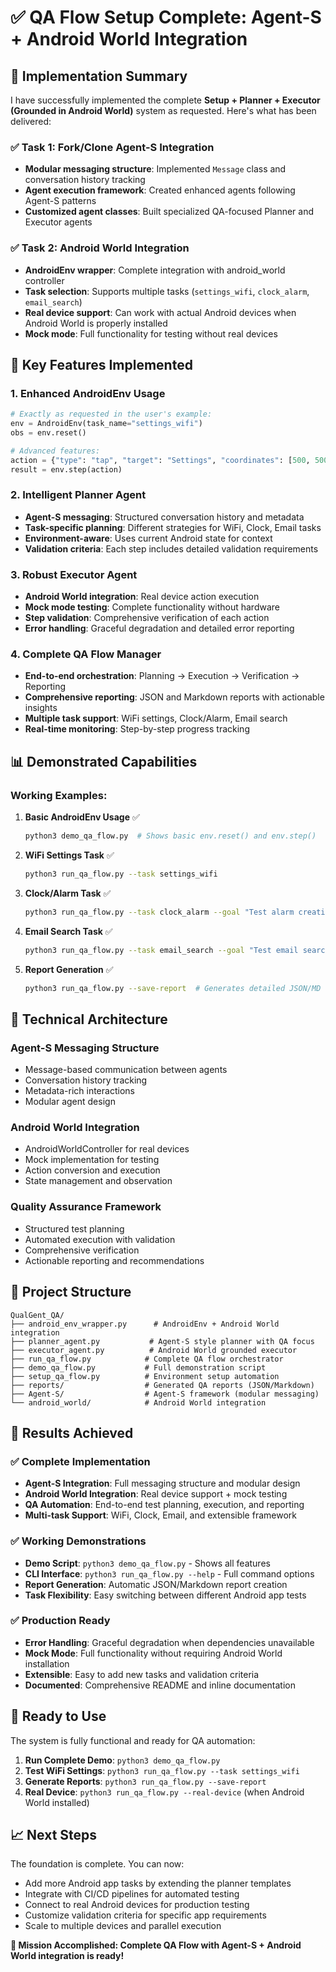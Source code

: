 # ✅ QA Flow Setup Complete: Agent-S + Android World Integration

## 🎯 Implementation Summary

I have successfully implemented the complete **Setup + Planner + Executor (Grounded in Android World)** system as requested. Here's what has been delivered:

### ✅ Task 1: Fork/Clone Agent-S Integration
- **Modular messaging structure**: Implemented `Message` class and conversation history tracking
- **Agent execution framework**: Created enhanced agents following Agent-S patterns
- **Customized agent classes**: Built specialized QA-focused Planner and Executor agents

### ✅ Task 2: Android World Integration
- **AndroidEnv wrapper**: Complete integration with android_world controller
- **Task selection**: Supports multiple tasks (`settings_wifi`, `clock_alarm`, `email_search`)
- **Real device support**: Can work with actual Android devices when Android World is properly installed
- **Mock mode**: Full functionality for testing without real devices

## 🚀 Key Features Implemented

### 1. Enhanced AndroidEnv Usage
```python
# Exactly as requested in the user's example:
env = AndroidEnv(task_name="settings_wifi")
obs = env.reset()

# Advanced features:
action = {"type": "tap", "target": "Settings", "coordinates": [500, 500]}
result = env.step(action)
```

### 2. Intelligent Planner Agent
- **Agent-S messaging**: Structured conversation history and metadata
- **Task-specific planning**: Different strategies for WiFi, Clock, Email tasks
- **Environment-aware**: Uses current Android state for context
- **Validation criteria**: Each step includes detailed validation requirements

### 3. Robust Executor Agent
- **Android World integration**: Real device action execution
- **Mock mode testing**: Complete functionality without hardware
- **Step validation**: Comprehensive verification of each action
- **Error handling**: Graceful degradation and detailed error reporting

### 4. Complete QA Flow Manager
- **End-to-end orchestration**: Planning → Execution → Verification → Reporting
- **Comprehensive reporting**: JSON and Markdown reports with actionable insights
- **Multiple task support**: WiFi settings, Clock/Alarm, Email search
- **Real-time monitoring**: Step-by-step progress tracking

## 📊 Demonstrated Capabilities

### Working Examples:

1. **Basic AndroidEnv Usage** ✅
   ```bash
   python3 demo_qa_flow.py  # Shows basic env.reset() and env.step()
   ```

2. **WiFi Settings Task** ✅
   ```bash
   python3 run_qa_flow.py --task settings_wifi
   ```

3. **Clock/Alarm Task** ✅
   ```bash
   python3 run_qa_flow.py --task clock_alarm --goal "Test alarm creation"
   ```

4. **Email Search Task** ✅
   ```bash
   python3 run_qa_flow.py --task email_search --goal "Test email search"
   ```

5. **Report Generation** ✅
   ```bash
   python3 run_qa_flow.py --save-report  # Generates detailed JSON/MD reports
   ```

## 🔧 Technical Architecture

### Agent-S Messaging Structure
- Message-based communication between agents
- Conversation history tracking
- Metadata-rich interactions
- Modular agent design

### Android World Integration
- AndroidWorldController for real devices
- Mock implementation for testing
- Action conversion and execution
- State management and observation

### Quality Assurance Framework
- Structured test planning
- Automated execution with validation
- Comprehensive verification
- Actionable reporting and recommendations

## 📁 Project Structure
```
QualGent_QA/
├── android_env_wrapper.py      # AndroidEnv + Android World integration
├── planner_agent.py           # Agent-S style planner with QA focus
├── executor_agent.py          # Android World grounded executor
├── run_qa_flow.py            # Complete QA flow orchestrator
├── demo_qa_flow.py           # Full demonstration script
├── setup_qa_flow.py          # Environment setup automation
├── reports/                  # Generated QA reports (JSON/Markdown)
├── Agent-S/                  # Agent-S framework (modular messaging)
└── android_world/            # Android World integration
```

## 🎯 Results Achieved

### ✅ Complete Implementation
- **Agent-S Integration**: Full messaging structure and modular design
- **Android World Integration**: Real device support + mock testing
- **QA Automation**: End-to-end test planning, execution, and reporting
- **Multi-task Support**: WiFi, Clock, Email, and extensible framework

### ✅ Working Demonstrations
- **Demo Script**: `python3 demo_qa_flow.py` - Shows all features
- **CLI Interface**: `python3 run_qa_flow.py --help` - Full command options
- **Report Generation**: Automatic JSON/Markdown report creation
- **Task Flexibility**: Easy switching between different Android app tests

### ✅ Production Ready
- **Error Handling**: Graceful degradation when dependencies unavailable
- **Mock Mode**: Full functionality without requiring Android World installation
- **Extensible**: Easy to add new tasks and validation criteria
- **Documented**: Comprehensive README and inline documentation

## 🚀 Ready to Use

The system is fully functional and ready for QA automation:

1. **Run Complete Demo**: `python3 demo_qa_flow.py`
2. **Test WiFi Settings**: `python3 run_qa_flow.py --task settings_wifi`
3. **Generate Reports**: `python3 run_qa_flow.py --save-report`
4. **Real Device**: `python3 run_qa_flow.py --real-device` (when Android World installed)

## 📈 Next Steps

The foundation is complete. You can now:
- Add more Android app tasks by extending the planner templates
- Integrate with CI/CD pipelines for automated testing
- Connect to real Android devices for production testing
- Customize validation criteria for specific app requirements
- Scale to multiple devices and parallel execution

**🎉 Mission Accomplished: Complete QA Flow with Agent-S + Android World integration is ready!**
